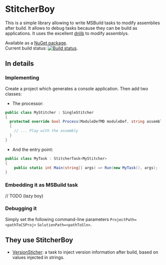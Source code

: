 # StitcherBoy

This is a simple library allowing to write MSBuild tasks to modify assemblies after build. It allows to debug tasks because they can be build as applications.
It uses the excellent [dnlib](https://github.com/0xd4d/dnlib) to modify assemblys.

Available as a [NuGet package](https://www.nuget.org/packages/StitcherBoy).  
Current build status: [![Build status](https://ci.appveyor.com/api/projects/status/ta68llgihfomlct9?svg=true)](https://ci.appveyor.com/project/picrap/stitcherboy).

## In details

### Implementing

Create a project which generates a console application.
Then add two classes:
- The processor:
```csharp
public class MyStitcher : SingleStitcher
{
  protected override bool Process(ModuleDefMD moduleDef, string assemblyPath, ProjectDefinition project, string projectPath, string solutionPath)
  {
    // ... Play with the assembly
  }
}
```
- And the entry point:
```csharp
public class MyTask : StitcherTask<MyStitcher>
{
    public static int Main(string[] args) => Run(new MyTask(), args);
}
```

### Embedding it as MSBuild task

// TODO (lazy boy)

### Debugging it

Simply set the following command-line parameters `ProjectPath=<pathToCSProj>` `SolutionPath=<pathToSln>`.

## They use StitcherBoy

- [VersionSticher](https://github.com/picrap/VersionStitcher): a task to inject version information after build, based on values injected in strings.
